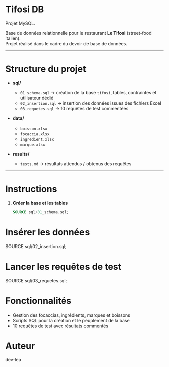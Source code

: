 # Tifosi DB

Projet MySQL.

Base de données relationnelle pour le restaurant **Le Tifosi** (street-food italien).  
Projet réalisé dans le cadre du devoir de base de données.

---

# Structure du projet

- **sql/**
  - `01_schema.sql` → création de la base `tifosi`, tables, contraintes et utilisateur dédié
  - `02_insertion.sql` → insertion des données issues des fichiers Excel
  - `03_requetes.sql` → 10 requêtes de test commentées

- **data/**
  - `boisson.xlsx`
  - `focaccia.xlsx`
  - `ingredient.xlsx`
  - `marque.xlsx`

- **results/**
  - `tests.md` → résultats attendus / obtenus des requêtes

---

#  Instructions

1. **Créer la base et les tables**
   ```sql
   SOURCE sql/01_schema.sql;
   
# Insérer les données
SOURCE sql/02_insertion.sql;

# Lancer les requêtes de test
SOURCE sql/03_requetes.sql;

# Fonctionnalités

- Gestion des focaccias, ingrédients, marques et boissons
- Scripts SQL pour la création et le peuplement de la base
- 10 requêtes de test avec résultats commentés

# Auteur
dev-lea
